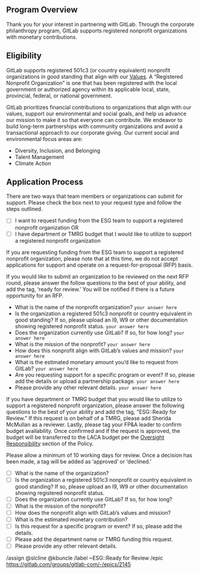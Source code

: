## Program Overview 

Thank you for your interest in partnering with GitLab. Through the corporate philanthropy program, GitLab supports registered nonprofit organizations with monetary contributions. 

## Eligibility 

GitLab supports registered 501c3 (or country equivalent) nonprofit organizations in good standing that align with our [Values](https://about.gitlab.com/handbook/values/). A “Registered Nonprofit Organization” is one that has been registered with the local government or authorized agency within its applicable local, state, provincial, federal, or national government. 

GitLab prioritizes financial contributions to organizations that align with our values, support our environmental and social goals, and help us advance our mission to make it so that everyone can contribute. We endeavor to build long-term partnerships with community organizations and avoid a transactional approach to our corporate giving.   Our current social and environmental focus areas are:

- Diversity, Inclusion, and Belonging 
- Talent Management 
- Climate Action

 
## Application Process

There are two ways that team members or organizations can submit for support. Please check the box next to your request type and follow the steps outlined.  

- [ ] I want to request funding from the ESG team to support a registered nonprofit organization OR
- [ ] I have department or TMRG  budget that I would like to utilize to support a registered nonprofit organization

If you are requesting funding from the ESG team to support a registered nonprofit organization, please note that at this time, we do not accept applications for support and operate on a request-for-proposal (RFP) basis. 

If you would like to submit an organization to be reviewed on the next RFP round, please answer the follow questions to the best of your ability, and add the tag, ‘ready for review.’ You will be notified if there is a future opportunity for an RFP. 

- What is the name of the nonprofit organization? `your answer here`
- Is the organization a registered 501c3 nonprofit or country equivalent in good standing? If so, please upload an I9, W9 or other documentation showing registered nonprofit status. `your answer here`
- Does the organization  currently use GitLab? If so, for how long? `your answer here`
- What is the mission of the nonprofit? `your answer here`
- How does this nonprofit align with GitLab’s values and mission? `your answer here`
- What is the estimated monetary amount you’d like to request from GitLab? `your answer here`
- Are you requesting support for a specific program or event? If so, please add the details or upload a partnership package. `your answer here`
- Please provide any other relevant details. `your answer here`

If you have department or TMRG  budget that you would like to utilize to support a registered nonprofit organization, please answer the following questions to the best of your ability and add the tag, "ESG::Ready for Review." If this request is on behalf of a TMRG, please add Sherida McMullan as a reviewer. Lastly, please tag your FP&A leader to confirm budget availability. Once confirmed and if the request is approved, the budget will be transferred to the LACA budget per the [Oversight Responsibility](https://about.gitlab.com/handbook/legal/philanthropy-policy/#oversight-responsibility) section of the Policy. 

Please allow a minimum of 10 working days for review. Once a decision has been made, a tag will be added as ‘approved’ or ‘declined.’ 

- [ ] What is the name of the organization?
- [ ] Is the organization a registered 501c3 nonprofit or country equivalent in good standing? If so, please upload an I9, W9 or other documentation showing registered nonprofit status. 
- [ ] Does the organization currently use GitLab? If so, for how long? 
- [ ] What is the mission of the nonprofit?
- [ ] How does the nonprofit align with GitLab’s values and mission? 
- [ ] What is the estimated monetary contribution?
- [ ] Is this request for a specific program or event? If so, please add the details. 
- [ ] Please add the department name or TMRG funding this request. 
- [ ] Please provide any other relevant details. 

/assign @slcline @kbuncle
/label ~ESG::Ready for Review
/epic https://gitlab.com/groups/gitlab-com/-/epics/2145
